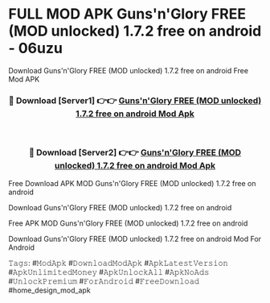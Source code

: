 # FULL MOD APK Guns'n'Glory FREE (MOD unlocked) 1.7.2 free on android - 06uzu
Download Guns'n'Glory FREE (MOD unlocked) 1.7.2 free on android Free Mod APK

<div align="center">
<h3>🔴 Download [Server1] 👉👉 <a href="https://apk-comot.site?title=Guns'n'Glory_FREE_(MOD_unlocked)_1.7.2_free_on_android">Guns'n'Glory FREE (MOD unlocked) 1.7.2 free on android Mod Apk</a></h3><br>

<h3>🔴 Download [Server2] 👉👉 <a href="https://apk-comot.site?title=Guns'n'Glory_FREE_(MOD_unlocked)_1.7.2_free_on_android">Guns'n'Glory FREE (MOD unlocked) 1.7.2 free on android Mod Apk</a></h3>
</div>


Free Download APK MOD Guns'n'Glory FREE (MOD unlocked) 1.7.2 free on android

Download Guns'n'Glory FREE (MOD unlocked) 1.7.2 free on android 

Free APK MOD Guns'n'Glory FREE (MOD unlocked) 1.7.2 free on android 

Download Guns'n'Glory FREE (MOD unlocked) 1.7.2 free on android Mod For Android

𝚃𝚊𝚐𝚜: #𝙼𝚘𝚍𝙰𝚙𝚔 #𝙳𝚘𝚠𝚗𝚕𝚘𝚊𝚍𝙼𝚘𝚍𝙰𝚙𝚔 #𝙰𝚙𝚔𝙻𝚊𝚝𝚎𝚜𝚝𝚅𝚎𝚛𝚜𝚒𝚘𝚗 #𝙰𝚙𝚔𝚄𝚗𝚕𝚒𝚖𝚒𝚝𝚎𝚍𝙼𝚘𝚗𝚎𝚢 #𝙰𝚙𝚔𝚄𝚗𝚕𝚘𝚌𝚔𝙰𝚕𝚕 #𝙰𝚙𝚔𝙽𝚘𝙰𝚍𝚜 #𝚄𝚗𝚕𝚘𝚌𝚔𝙿𝚛𝚎𝚖𝚒𝚞𝚖 #𝙵𝚘𝚛𝙰𝚗𝚍𝚛𝚘𝚒𝚍 #𝙵𝚛𝚎𝚎𝙳𝚘𝚠𝚗𝚕𝚘𝚊𝚍 #home_design_mod_apk